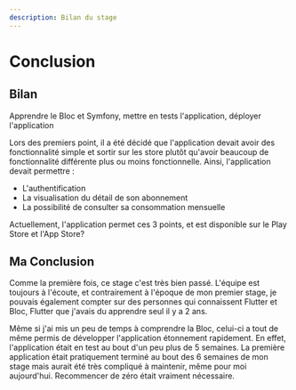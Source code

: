 ```yaml
---
description: Bilan du stage
---
```


# Conclusion

## Bilan

Apprendre le Bloc et Symfony, mettre en tests l'application, déployer l'application

Lors des premiers point, il a été décidé que l'application devait avoir des fonctionnalité simple et sortir sur les store plutôt qu'avoir beaucoup de fonctionnalité différente plus ou moins fonctionnelle. Ainsi, l'application devait permettre :

* L'authentification
* La visualisation du détail de son abonnement
* La possibilité de consulter sa consommation mensuelle

Actuellement, l'application permet ces 3 points, et est disponible sur le Play Store et l'App Store?

## Ma Conclusion

Comme la première fois, ce stage c'est très bien passé. L'équipe est toujours à l'écoute, et contrairement à l'époque de mon premier stage, je pouvais également compter sur des personnes qui connaissent Flutter et Bloc, Flutter que j'avais du apprendre seul il y a 2 ans.&#x20;

Même si j'ai mis un peu de temps à comprendre la Bloc, celui-ci a tout de même permis de développer l'application étonnement rapidement. En effet, l'application était en test au bout d'un peu plus de 5 semaines. La première application était pratiquement terminé au bout des 6 semaines de mon stage mais aurait été très compliqué à maintenir, même pour moi aujourd'hui. Recommencer de zéro était vraiment nécessaire.

